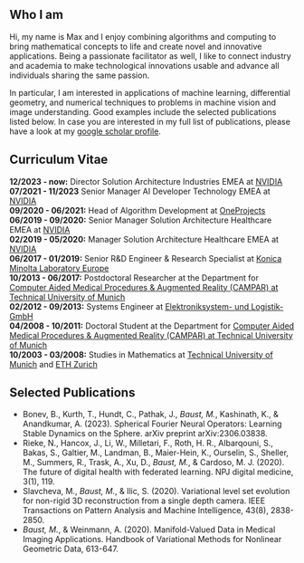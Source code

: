 ## Who I am

Hi, my name is Max and I enjoy combining algorithms and computing to bring mathematical concepts to life and create novel and innovative applications. Being a passionate facilitator as well, I like to connect industry and academia to make technological innovations usable and advance all individuals sharing the same passion.

In particular, I am interested in applications of machine learning, differential geometry, and numerical techniques to problems in machine vision and image understanding. Good examples include the selected publications listed below. In case you are interested in my full list of publications, please have a look at my [google scholar profile](https://scholar.google.com/citations?user=w5ERL_UAAAAJ&hl=en).

## Curriculum Vitae

**12/2023 - now:** Director Solution Architecture Industries EMEA at [NVIDIA](https://www.nvidia.com)<br/>
**07/2021 - 11/2023** Senior Manager AI Developer Technology EMEA at [NVIDIA](https://www.nvidia.com)<br/>
**09/2020 - 06/2021:** Head of Algorithm Development at [OneProjects](https://www.one-projects.com/)<br/>
**06/2019 - 09/2020:** Senior Manager Solution Architecture Healthcare EMEA at [NVIDIA](https://www.nvidia.com)<br/>
**02/2019 - 05/2020:** Manager Solution Architecture Healthcare EMEA at [NVIDIA](https://www.nvidia.com)<br/>
**06/2017 - 01/2019:** Senior R&D Engineer & Research Specialist at [Konica Minolta Laboratory Europe](https://research.konicaminolta.com/)<br/>
**10/2013 - 06/2017:** Postdoctoral Researcher at the Department for [Computer Aided Medical Procedures & Augmented Reality (CAMPAR) at Technical University of Munich](http://campar.in.tum.de)<br/>
**02/2012 - 09/2013:** Systems Engineer at [Elektroniksystem- und Logistik-GmbH](https://esg.de/)<br/>
**04/2008 - 10/2011:** Doctoral Student at the Department for [Computer Aided Medical Procedures & Augmented Reality (CAMPAR) at Technical University of Munich](http://campar.in.tum.de)<br/>
**10/2003 - 03/2008:** Studies in Mathematics at [Technical University of Munich](https://www.tum.de/) and [ETH Zurich](https://ethz.ch)

## Selected Publications

* Bonev, B., Kurth, T., Hundt, C., Pathak, J., *Baust, M.*, Kashinath, K., & Anandkumar, A. (2023). Spherical Fourier Neural Operators: Learning Stable Dynamics on the Sphere. arXiv preprint arXiv:2306.03838.
* Rieke, N., Hancox, J., Li, W., Milletari, F., Roth, H. R., Albarqouni, S., Bakas, S., Galtier, M., Landman, B., Maier-Hein, K., Ourselin, S., Sheller, M., Summers, R., Trask, A., Xu, D., *Baust, M.*, & Cardoso, M. J. (2020). The future of digital health with federated learning. NPJ digital medicine, 3(1), 119.
* Slavcheva, M., *Baust, M.*, & Ilic, S. (2020). Variational level set evolution for non-rigid 3D reconstruction from a single depth camera. IEEE Transactions on Pattern Analysis and Machine Intelligence, 43(8), 2838-2850.
* *Baust, M.*, & Weinmann, A. (2020). Manifold-Valued Data in Medical Imaging Applications. Handbook of Variational Methods for Nonlinear Geometric Data, 613-647.
